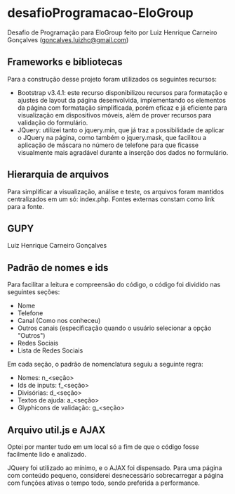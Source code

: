 # desafioProgramacao-EloGroup
Desafio de Programação para EloGroup feito por Luiz Henrique Carneiro Gonçalves (goncalves.luizhc@gmail.com)

## Frameworks e bibliotecas
Para a construção desse projeto foram utilizados os seguintes recursos:
- Bootstrap v3.4.1: este recurso disponibilizou recursos para formatação e ajustes de layout da página desenvolvida, implementando os elementos da página com formatação simplificada, porém eficaz e já eficiente para visualização em dispositivos móveis, além de prover recursos para validação do formulário.
- JQuery: utilizei tanto o jquery.min, que já traz a possibilidade de aplicar o JQuery na página, como também o jquery.mask, que facilitou a aplicação de máscara no número de telefone para que ficasse visualmente mais agradável durante a inserção dos dados no formulário.

## Hierarquia de arquivos
Para simplificar a visualização, análise e teste, os arquivos foram mantidos centralizados em um só: index.php. Fontes externas constam como link para a fonte.

## GUPY
Luiz Henrique Carneiro Gonçalves

## Padrão de nomes e ids
Para facilitar a leitura e compreensão do código, o código foi dividido nas seguintes seções:
* Nome
* Telefone
* Canal (Como nos conheceu)
* Outros canais (especificação quando o usuário selecionar a opção "Outros")
* Redes Sociais
* Lista de Redes Sociais

Em cada seção, o padrão de nomenclatura seguiu a seguinte regra:
- Nomes: n_<seção>
- Ids de inputs: f_<seção>
- Divisórias: d_<seção>
- Textos de ajuda: a_<seção>
- Glyphicons de validação: g_<seção>

## Arquivo util.js e AJAX
Optei por manter tudo em um local só a fim de que o código fosse facilmente lido e analizado.

JQuery foi utilizado ao mínimo, e o AJAX foi dispensado. Para uma página com conteúdo pequeno, considerei desnecessário sobrecarregar a página com funções ativas o tempo todo, sendo preferida a performance.
